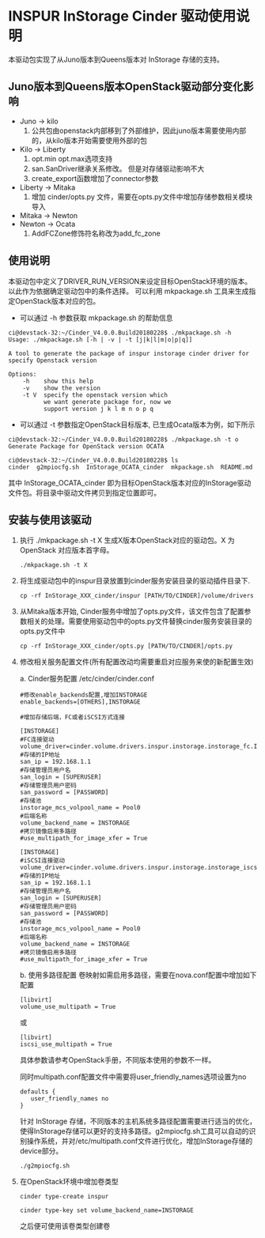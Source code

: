 INSPUR InStorage Cinder 驱动使用说明
=================================
本驱动包实现了从Juno版本到Queens版本对 InStorage 存储的支持。

Juno版本到Queens版本OpenStack驱动部分变化影响
---------------------------------------------
- Juno -> kilo
	1. 公共包由openstack内部移到了外部维护，因此juno版本需要使用内部的，从kilo版本开始需要使用外部的包
- Kilo -> Liberty
	1. opt.min opt.max选项支持
	2. san.SanDriver继承关系修改。 但是对存储驱动影响不大
	3. create_export函数增加了connector参数
- Liberty -> Mitaka
	1. 增加 cinder/opts.py 文件，需要在opts.py文件中增加存储参数相关模块导入
- Mitaka -> Newton
- Newton -> Ocata
	1. AddFCZone修饰符名称改为add_fc_zone

使用说明
--------
本驱动包中定义了DRIVER_RUN_VERSION来设定目标OpenStack环境的版本。以此作为依据确定驱动包中的条件选择。
可以利用 mkpackage.sh 工具来生成指定OpenStack版本对应的包。
   - 可以通过 -h 参数获取 mkpackage.sh 的帮助信息
   ```
   ci@devstack-32:~/Cinder_V4.0.0.Build20180228$ ./mkpackage.sh -h
   Usage: ./mkpackage.sh [-h | -v | -t [j|k|l|m|o|p|q]]

   A tool to generate the package of inspur instorage cinder driver for specify Openstack version

   Options:
       -h    show this help
       -v    show the version
       -t V  specify the openstack version which
             we want generate package for, now we
             support version j k l m n o p q
   ```
   - 可以通过 -t 参数指定OpenStack目标版本, 已生成Ocata版本为例，如下所示
   ```
   ci@devstack-32:~/Cinder_V4.0.0.Build20180228$ ./mkpackage.sh -t o
   Generate Package for OpenStack version OCATA

   ci@devstack-32:~/Cinder_V4.0.0.Build20180228$ ls
   cinder  g2mpiocfg.sh  InStorage_OCATA_cinder  mkpackage.sh  README.md
   ```
   其中 InStorage_OCATA_cinder 即为目标OpenStack版本对应的InStorage驱动文件包。将目录中驱动文件拷贝到指定位置即可。

安装与使用该驱动
----------------
1. 执行 ./mkpackage.sh -t X 生成X版本OpenStack对应的驱动包。X 为 OpenStack 对应版本首字母。
   ```
   ./mkpackage.sh -t X
   ```
2. 将生成驱动包中的inspur目录放置到cinder服务安装目录的驱动插件目录下.
   ```
   cp -rf InStorage_XXX_cinder/inspur [PATH/TO/CINDER]/volume/drivers
   ```
3. 从Mitaka版本开始, Cinder服务中增加了opts.py文件，该文件包含了配置参数相关的处理。需要使用驱动包中的opts.py文件替换cinder服务安装目录的opts.py文件中
   ```
   cp -rf InStorage_XXX_cinder/opts.py [PATH/TO/CINDER]/opts.py
   ```
4. 修改相关服务配置文件(所有配置改动均需要重启对应服务来使的新配置生效)

   a. Cinder服务配置 /etc/cinder/cinder.conf
      ```
      #修改enable_backends配置,增加INSTORAGE
      enable_backends=[OTHERS],INSTORAGE

      #增加存储后端，FC或者iSCSI方式连接

      [INSTORAGE]
      #FC连接驱动
      volume_driver=cinder.volume.drivers.inspur.instorage.instorage_fc.InStorageMCSFCDriver
      #存储的IP地址
      san_ip = 192.168.1.1 
      #存储管理员用户名
      san_login = [SUPERUSER]
      #存储管理员用户密码
      san_password = [PASSWORD]
      #存储池
      instorage_mcs_volpool_name = Pool0
      #后端名称
      volume_backend_name = INSTORAGE
      #拷贝镜像启用多路径
      #use_multipath_for_image_xfer = True

      [INSTORAGE]
      #iSCSI连接驱动
      volume_driver=cinder.volume.drivers.inspur.instorage.instorage_iscsi.InStorageMCSISCSIDriver
      #存储的IP地址
      san_ip = 192.168.1.1 
      #存储管理员用户名
      san_login = [SUPERUSER]
      #存储管理员用户密码
      san_password = [PASSWORD]
      #存储池
      instorage_mcs_volpool_name = Pool0
      #后端名称
      volume_backend_name = INSTORAGE
      #拷贝镜像启用多路径
      #use_multipath_for_image_xfer = True
      ```

   b. 使用多路径配置
      卷映射如需启用多路径，需要在nova.conf配置中增加如下配置
      ```
      [libvirt]
      volume_use_multipath = True
      ```
      或
      ```
      [libvirt]
      iscsi_use_multipath = True
      ```
      具体参数请参考OpenStack手册，不同版本使用的参数不一样。

      同时multipath.conf配置文件中需要将user_friendly_names选项设置为no 
      ```
      defaults {
         user_friendly_names no
      }
      ```

      针对 InStorage 存储，不同版本的主机系统多路径配置需要进行适当的优化，使得InStorage存储可以更好的支持多路径。g2mpiocfg.sh工具可以自动的识别操作系统，并对/etc/multipath.conf文件进行优化，增加InStorage存储的device部分。
      ```
      ./g2mpiocfg.sh
      ```

5. 在OpenStack环境中增加卷类型
   ```
   cinder type-create inspur

   cinder type-key set volume_backend_name=INSTORAGE
   
   ```
   之后便可使用该卷类型创建卷
